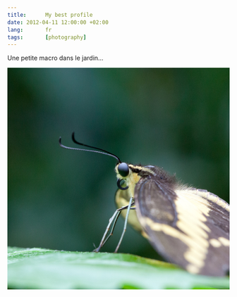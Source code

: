 ```yaml
---
title:      My best profile
date: 2012-04-11 12:00:00 +02:00
lang:       fr
tags:       [photography]
---
```


Une petite macro dans le jardin…

![](20120406-My-best-profile.jpg)
